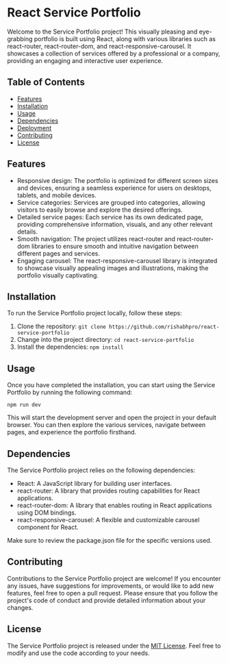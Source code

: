 # React Service Portfolio

Welcome to the Service Portfolio project! This visually pleasing and eye-grabbing portfolio is built using React, along with various libraries such as react-router, react-router-dom, and react-responsive-carousel. It showcases a collection of services offered by a professional or a company, providing an engaging and interactive user experience.

## Table of Contents

- [Features](#features)
- [Installation](#installation)
- [Usage](#usage)
- [Dependencies](#dependencies)
- [Deployment](#deployment)
- [Contributing](#contributing)
- [License](#license)

## Features

- Responsive design: The portfolio is optimized for different screen sizes and devices, ensuring a seamless experience for users on desktops, tablets, and mobile devices.
- Service categories: Services are grouped into categories, allowing visitors to easily browse and explore the desired offerings.
- Detailed service pages: Each service has its own dedicated page, providing comprehensive information, visuals, and any other relevant details.
- Smooth navigation: The project utilizes react-router and react-router-dom libraries to ensure smooth and intuitive navigation between different pages and services.
- Engaging carousel: The react-responsive-carousel library is integrated to showcase visually appealing images and illustrations, making the portfolio visually captivating.


## Installation

To run the Service Portfolio project locally, follow these steps:

1. Clone the repository: `git clone https://github.com/rishabhpro/react-service-portfolio`
2. Change into the project directory: `cd react-service-portfolio`
3. Install the dependencies: `npm install`

## Usage

Once you have completed the installation, you can start using the Service Portfolio by running the following command:

```
npm run dev
```

This will start the development server and open the project in your default browser. You can then explore the various services, navigate between pages, and experience the portfolio firsthand.

## Dependencies

The Service Portfolio project relies on the following dependencies:

- React: A JavaScript library for building user interfaces.
- react-router: A library that provides routing capabilities for React applications.
- react-router-dom: A library that enables routing in React applications using DOM bindings.
- react-responsive-carousel: A flexible and customizable carousel component for React.

Make sure to review the package.json file for the specific versions used.



## Contributing

Contributions to the Service Portfolio project are welcome! If you encounter any issues, have suggestions for improvements, or would like to add new features, feel free to open a pull request. Please ensure that you follow the project's code of conduct and provide detailed information about your changes.

## License

The Service Portfolio project is released under the [MIT License](LICENSE). Feel free to modify and use the code according to your needs.
